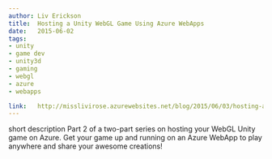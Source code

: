 ```yaml
---
author:	Liv Erickson
title:	Hosting a Unity WebGL Game Using Azure WebApps 
date:	2015-06-02
tags:	
- unity 
- game dev 
- unity3d 
- gaming 
- webgl 
- azure 
- webapps

link:	http://misslivirose.azurewebsites.net/blog/2015/06/03/hosting-a-unity-webgl-game-with-azure-webapps/ 
---
```

 	
short description	Part 2 of a two-part series on hosting your WebGL Unity game on Azure. Get your game up and running on an Azure WebApp to play anywhere and share your awesome creations! 
